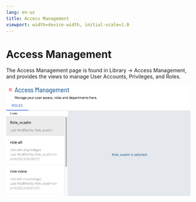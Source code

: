 ```yaml
---
lang: en-us
title: Access Management
viewport: width=device-width, initial-scale=1.0
---
```


# Access Management

The Access Management page is found in Library -> Access Management, and provides the views to manage User Accounts, Privileges, and Roles.

![Access Management Page](../../../../../Resources/Images/SM/Library/AccessManagement/accessManagement-page.png 'Access Management Page')
